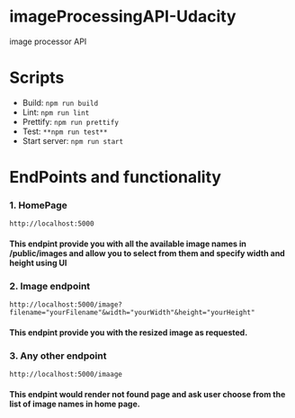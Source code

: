 # imageProcessingAPI-Udacity
image processor API
# Scripts
- Build:  ``` npm run build ```
- Lint:  ``` npm run lint ```
- Prettify:  ``` npm run prettify ```
- Test:  ``` **npm run test** ```
- Start server:  ``` npm run start ```
# EndPoints and functionality
### 1. HomePage
``
http://localhost:5000
``
#### This endpint provide you with all the available image names in /public/images and allow you to select from them and specify width and height using UI

### 2. Image endpoint
``
http://localhost:5000/image?filename="yourFilename"&width="yourWidth"&height="yourHeight"
``
#### This endpint provide you with the resized image as requested.

### 3. Any other endpoint
``
http://localhost:5000/imaage
``
#### This endpint would render not found page and ask user choose from the list of image names in home page.
